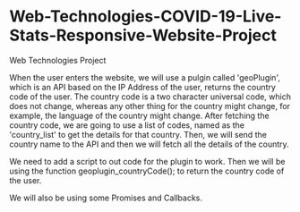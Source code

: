 # Web-Technologies-COVID-19-Live-Stats-Responsive-Website-Project
Web Technologies Project

When the user enters the website, we will use a pulgin called 'geoPlugin', which is an API based on the IP Address of the user, returns the country code of the user. The country code is a two character universal code, which does not change, whereas any other thing for the country might change, for example, the language of the country might change. After fetching the country code, we are going to use a list of codes, named as the 'country_list' to get the details for that country. Then, we will send the country name to the API and then we will fetch all the details of the country.

We need to add a script to out code for the plugin to work. Then we will be using the function geoplugin_countryCode(); to return the country code of the user.

We will also be using some Promises and Callbacks.